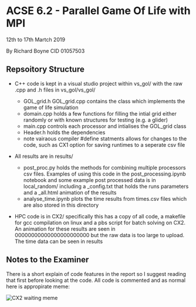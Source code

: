# ACSE 6.2 - Parallel Game Of Life with MPI
12th to 17th Martch 2019

By Richard Boyne CID 01057503

## Repsoitory Structure
* C++ code is kept in a visual studio project within vs\_gol/ with the raw .cpp and .h files in vs\_gol/vs\_gol/
  - GOL\_grid.h GOL\_grid.cpp contains the class which implements the game of life simulation
  - domain.cpp holds a few functions for filling the intial grid either randomly or with known structures for testing (e.g. a glider)
  - main.cpp controls each processor and intialises the GOL\_grid class
  - Header.h holds the dependencies
  - note vairaous compiler #define statments allows for changes to the code, such as CX1 option for saving runtimes to a seperate csv file

* All results are in results/
  - post_proc.py holds the methods for combining multiple processors csv files. Examples of using this code in the post_processing.ipynb notebook and some example post processed data is in local_random/ including a \_config.txt that holds the runs parameters and a \_all.html animation of the results
  - analyse_time.ipynb plots the time results from times.csv files which are also stored in this directory

* HPC code is in CX2/ specifically this has a copy of all code, a makefile for gcc compilation on linux and a pbs script for batch solving on CX2. An animation for these results are seen in 00000000000000000000000 but the raw data is too large to upload. The time data can be seen in results

## Notes to the Examiner
There is a short explain of code features in the report so I suggest reading that first before looking at the code. All code is commented and as normal here is appropirate meme:

<img src="cx2_meme.jpg" alt="CX2 waiting meme">
